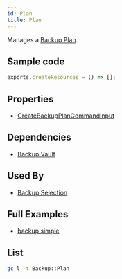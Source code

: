 ```yaml
---
id: Plan
title: Plan
---
```


Manages a [Backup Plan](https://console.aws.amazon.com/backup/home).

## Sample code

```js
exports.createResources = () => [];
```

## Properties

- [CreateBackupPlanCommandInput](https://docs.aws.amazon.com/AWSJavaScriptSDK/v3/latest/clients/client-backup/interfaces/createbackupplancommandinput.html)

## Dependencies

- [Backup Vault](./Vault.md)

## Used By

- [Backup Selection](./Selection.md)

## Full Examples

- [backup simple](https://github.com/grucloud/grucloud/tree/main/examples/aws/Backup/backup-simple)

## List

```sh
gc l -t Backup::Plan
```

```txt

```
